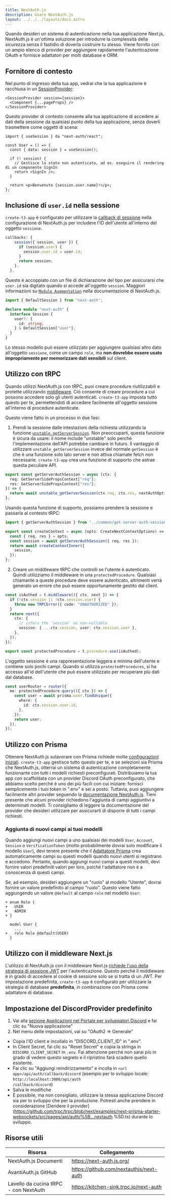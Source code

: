 ```yaml
---
title: NextAuth.js
description: Usare NextAuth.js
layout: ../../../layouts/docs.astro
---
```


Quando desideri un sistema di autenticazione nella tua applicazione Next.js, NextAuth.js è un'ottima soluzione per introdurre la complessità della sicurezza senza il fastidio di doverla costruire tu stesso. Viene fornito con un ampio elenco di provider per aggiungere rapidamente l'autenticazione OAuth e fornisce adattatori per molti database e ORM.

## Fornitore di contesto

Nel punto di ingresso della tua app, vedrai che la tua applicazione è racchiusa in un [SessionProvider](https://next-auth.js.org/getting-started/client#sessionprovider):

```tsx:pagine/_app.tsx
<SessionProvider session={session}>
  <Component {...pageProps} />
</SessionProvider>
```

Questo provider di contesto consente alla tua applicazione di accedere ai dati della sessione da qualsiasi punto della tua applicazione, senza doverli trasmettere come oggetti di scena:

```tsx:pagine/utenti/[id].tsx
import { useSession } da "next-auth/react";

const User = () => {
  const { data: session } = useSession();

  if (! session) {
    // Gestisce lo stato non autenticato, ad es. eseguire il rendering di un componente SignIn
    return <SignIn />;
  }

  return <p>Benvenuto {session.user.name}!</p>;
};
```

## Inclusione di `user.id` nella sessione

`create-t3-app` è configurato per utilizzare la [callback di sessione](https://next-auth.js.org/configuration/callbacks#session-callback) nella configurazione di NextAuth.js per includere l'ID dell'utente all'interno del oggetto `sessione`.

```ts:pages/api/auth/[...nextauth].ts
callbacks: {
    session({ session, user }) {
      if (session.user) {
        session.user.id = user.id;
      }
      return session;
    },
  },
```

Questo è accoppiato con un file di dichiarazione del tipo per assicurarsi che `user.id` sia digitato quando si accede all'oggetto `session`. Maggiori informazioni su [`Module Augmentation`](https://next-auth.js.org/getting-started/typescript#module-augmentation) nella documentazione di NextAuth.js.

```ts:types/next-auth.d.ts
import { DefaultSession } from "next-auth";

declare module "next-auth" {
  interface Session {
    user?: {
      id: string;
    } & DefaultSession["user"];
  }
}
```

Lo stesso modello può essere utilizzato per aggiungere qualsiasi altro dato all'oggetto `sessione`, come un campo `role`, ma **non dovrebbe essere usato impropriamente per memorizzare dati sensibili** sul client.

## Utilizzo con tRPC

Quando utilizzi NextAuth.js con tRPC, puoi creare procedure riutilizzabili e protette utilizzando [middleware](https://trpc.io/docs/v10/middlewares). Ciò consente di creare procedure a cui possono accedere solo gli utenti autenticati. `create-t3-app` imposta tutto questo per te, permettendoti di accedere facilmente all'oggetto sessione all'interno di procedure autenticate.

Questo viene fatto in un processo in due fasi:

1. Prendi la sessione dalle intestazioni della richiesta utilizzando la funzione [`unstable_getServerSession`](https://next-auth.js.org/configuration/nextjs#unstable_getserversession). Non preoccuparti, questa funzione è sicura da usare: il nome include "unstable" solo perché l'implementazione dell'API potrebbe cambiare in futuro. Il vantaggio di utilizzare `unstable_getServerSession` invece del normale `getSession` è che è una funzione solo lato server e non attiva chiamate fetch non necessarie. `create-t3-app` crea una funzione di supporto che astrae questa peculiare API.

```ts:server/common/get-server-auth-session.ts
export const getServerAuthSession = async (ctx: {
  req: GetServerSidePropsContext["req"];
  res: GetServerSidePropsContext["res"];
}) => {
  return await unstable_getServerSession(ctx.req, ctx.res, nextAuthOptions);
};
```

Usando questa funzione di supporto, possiamo prendere la sessione e passarla al contesto tRPC:

```ts:server/trpc/context.ts
import { getServerAuthSession } from "../common/get-server-auth-session";

export const createContext = async (opts: CreateNextContextOptions) => {
  const { req, res } = opts;
  const session = await getServerAuthSession({ req, res });
  return await createContextInner({
    session,
  });
};
```

2. Creare un middleware tRPC che controlli se l'utente è autenticato. Quindi utilizziamo il middleware in una `protectedProcedure`. Qualsiasi chiamante a queste procedure deve essere autenticato, altrimenti verrà generato un errore che può essere opportunamente gestito dal client.

```ts:server/trpc/trpc.ts
const isAuthed = t.middleware(({ ctx, next }) => {
  if (!ctx.session || !ctx.session.user) {
    throw new TRPCError({ code: "UNAUTHORIZED" });
  }
  return next({
    ctx: {
      // infers the `session` as non-nullable
      session: { ...ctx.session, user: ctx.session.user },
    },
  });
});

export const protectedProcedure = t.procedure.use(isAuthed);
```

L'oggetto sessione è una rappresentazione leggera e minima dell'utente e contiene solo pochi campi. Quando si utilizza `protectedProcedures`, si ha accesso all'id dell'utente che può essere utilizzato per recuperare più dati dal database.

```ts:server/trpc/router/utente.ts
const userRouter = router({
  me: protectedProcedure.query(({ ctx }) => {
    const user = await prisma.user.findUnique({
      where: {
        id: ctx.session.user.id,
      },
    });
    return user;
  }),
});
```

## Utilizzo con Prisma

Ottenere NextAuth.js sulavorare con Prisma richiede molte [configurazioni iniziali](https://next-auth.js.org/adapters/models/). `create-t3-app` gestisce tutto questo per te, e se selezioni sia Prisma che NextAuth.js, otterrai un sistema di autenticazione completamente funzionante con tutti i modelli richiesti preconfigurati. Distribuiamo la tua app con scaffoldata con un provider Discord OAuth preconfigurato, che abbiamo scelto perché è uno dei più facili con cui iniziare: fornisci semplicemente i tuoi token in ".env" e sei a posto. Tuttavia, puoi aggiungere facilmente altri provider seguendo la [documentazione NextAuth.js](https://next-auth.js.org/providers/). Tieni presente che alcuni provider richiedono l'aggiunta di campi aggiuntivi a determinati modelli. Ti consigliamo di leggere la documentazione del provider che desideri utilizzare per assicurarti di disporre di tutti i campi richiesti.

### Aggiunta di nuovi campi ai tuoi modelli

Quando aggiungi nuovi campi a uno qualsiasi dei modelli `User`, `Account`, `Session` o `VerificationToken` (molto probabilmente dovrai solo modificare il modello `User`), devi tenere presente che il [Adattatore Prisma](https://next-auth.js.org/adapters/prisma) crea automaticamente campi su questi modelli quando nuovi utenti si registrano e accedono. Pertanto, quando aggiungi nuovi campi a questi modelli, devi fornire valori predefiniti valori per loro, poiché l'adattatore non è a conoscenza di questi campi.

Se, ad esempio, desideri aggiungere un "ruolo" al modello "Utente", dovrai fornire un valore predefinito al campo "ruolo". Questo viene fatto aggiungendo un valore `@default` al campo `role` nel modello `User`:

```diff:prisma/schema.prisma
+ enum Role {
+   USER
+   ADMIN
+ }

  model User {
    ...
+   role Role @default(USER)
  }
```

## Utilizzo con il middleware Next.js

L'utilizzo di NextAuth.js con il middleware Next.js [richiede l'uso della strategia di sessione JWT](https://next-auth.js.org/configuration/nextjs#caveats) per l'autenticazione. Questo perché il middleware è in grado di accedere al cookie di sessione solo se si tratta di un JWT. Per impostazione predefinita, `create-t3-app` è configurato per utilizzare la strategia di database **predefinita**, in combinazione con Prisma come adattatore di database.

## Impostazione del DiscordProvider predefinito

1. Vai alla [sezione Applicazioni nel Portale per sviluppatori Discord](https://discord.com/developers/applications) e fai clic su "Nuova applicazione"
2. Nel menu delle impostazioni, vai su "OAuth2 => Generale"

- Copia l'ID client e incollalo in "DISCORD_CLIENT_ID" in ".env".
- In Client Secret, fai clic su "Reset Secret" e copia la stringa in `DISCORD_CLIENT_SECRET` in `.env`. Fai attenzione perché non sarai più in grado di vedere questo segreto e il ripristino farà scadere quello esistente.
- Fai clic su "Aggiungi reindirizzamento" e incolla in `<url app>/api/auth/callback/discord` (esempio per lo sviluppo locale: <code class="break-all">http://localhost:3000/api/auth /callback/discord</code>)
- Salva le modifiche
- È possibile, ma non consigliato, utilizzare la stessa applicazione Discord sia per lo sviluppo che per la produzione. Potresti anche prendere in considerazione [Deridere il provider](https://github.com/trpc/trpc/blob/next/examples/next-prisma-starter-websockets/src/pages/api/auth/%5B...nextauth %5D.ts) durante lo sviluppo.

## Risorse utili

| Risorsa | Collegamento |
| --------------------------------- | --------------------------------------- |
| NextAuth.js Documenti | https://next-auth.js.org/ |
| AvantiAuth.js GitHub | https://github.com/nextauthjs/next-auth |
| Lavello da cucina tRPC - con NextAuth | https://kitchen-sink.trpc.io/next-auth |